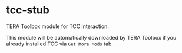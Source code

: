 # tcc-stub

TERA Toolbox module for TCC interaction.

This module will be automatically downloaded by TERA Toolbox if you already installed TCC via `Get More Mods` tab.
